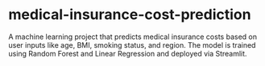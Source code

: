 # medical-insurance-cost-prediction
A machine learning project that predicts medical insurance costs based on user inputs like age, BMI, smoking status, and region. The model is trained using Random Forest and Linear Regression and deployed via Streamlit.
